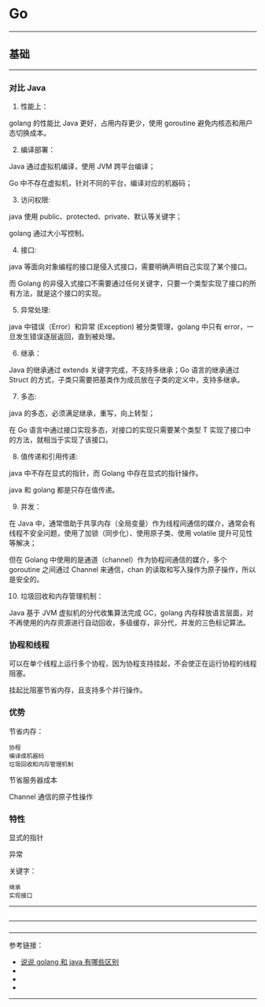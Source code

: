 # Go

---

## 基础

---

### 对比 Java

1. 性能上：

golang 的性能比 Java 更好，占用内存更少，使用 goroutine 避免内核态和用户态切换成本。

2. 编译部署：

Java 通过虚拟机编译，使用 JVM 跨平台编译；

Go 中不存在虚拟机，针对不同的平台，编译对应的机器码；

3. 访问权限:

java 使用 public、protected、private、默认等关键字；

golang 通过大小写控制。

4. 接口:

java 等面向对象编程的接口是侵入式接口，需要明确声明自己实现了某个接口。

而 Golang 的非侵入式接口不需要通过任何关键字，只要一个类型实现了接口的所有方法，就是这个接口的实现。

5. 异常处理:

java 中错误（Error）和异常 (Exception) 被分类管理，golang 中只有 error，一旦发生错误逐层返回，直到被处理。

6. 继承：

Java 的继承通过 extends 关键字完成，不支持多继承；Go 语言的继承通过 Struct 的方式，子类只需要把基类作为成员放在子类的定义中，支持多继承。

7. 多态:

java 的多态，必须满足继承，重写，向上转型；

在 Go 语言中通过接口实现多态，对接口的实现只需要某个类型 T 实现了接口中的方法，就相当于实现了该接口。

8. 值传递和引用传递:

java 中不存在显式的指针，而 Golang 中存在显式的指针操作。

java 和 golang 都是只存在值传递。

9. 并发：

在 Java 中，通常借助于共享内存（全局变量）作为线程间通信的媒介，通常会有线程不安全问题，使用了加锁（同步化）、使用原子类、使用 volatile 提升可见性等解决；

但在 Golang 中使用的是通道（channel）作为协程间通信的媒介，多个 goroutine 之间通过 Channel 来通信，chan 的读取和写入操作为原子操作，所以是安全的。

10. 垃圾回收和内存管理机制：

Java 基于 JVM 虚拟机的分代收集算法完成 GC，golang 内存释放语言层面，对不再使用的内存资源进行自动回收，多级缓存，非分代，并发的三色标记算法。

### 协程和线程

可以在单个线程上运行多个协程，因为协程支持挂起，不会使正在运行协程的线程阻塞。

挂起比阻塞节省内存，且支持多个并行操作。

### 优势

节省内存：

    协程
    编译成机器码
    垃圾回收和内存管理机制

节省服务器成本

Channel 通信的原子性操作

### 特性

显式的指针

异常

关键字：

    继承
    实现接口

---

##

---

###

###

###

---

参考链接：

- [说说 golang 和 java 有哪些区别](https://juejin.cn/post/7041935236149542926)
- []()
- []()
- []()

---










